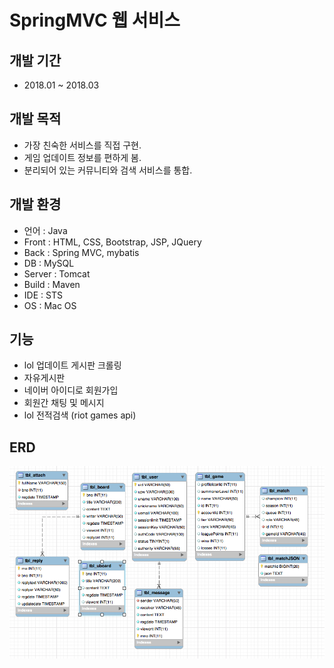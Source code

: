 # SpringMVC 웹 서비스

## 개발 기간
* 2018.01 ~ 2018.03

## 개발 목적
* 가장 친숙한 서비스를 직접 구현.
* 게임 업데이트 정보를 편하게 봄. 
* 분리되어 있는 커뮤니티와 검색 서비스를 통합.

## 개발 환경
* 언어 : Java
* Front : HTML, CSS, Bootstrap, JSP, JQuery
* Back : Spring MVC, mybatis
* DB : MySQL
* Server : Tomcat
* Build : Maven
* IDE : STS
* OS : Mac OS 

## 기능
* lol 업데이트 게시판 크롤링
* 자유게시판
* 네이버 아이디로 회원가입
* 회원간 채팅 및 메시지
* lol 전적검색 (riot games api)

## ERD
<img src = "./img/ERD.png" ></img>
